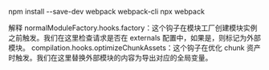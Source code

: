 npm install --save-dev webpack webpack-cli
npx webpack

解释
normalModuleFactory.hooks.factory：这个钩子在模块工厂创建模块实例之前触发。我们在这里检查请求是否在 externals 配置中，如果是，则标记为外部模块。
compilation.hooks.optimizeChunkAssets：这个钩子在优化 chunk 资产时触发。我们在这里替换外部模块的内容为导出对应的全局变量。